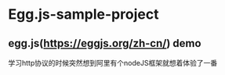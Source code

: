 # Egg.js-sample-project
## egg.js(https://eggjs.org/zh-cn/) demo
学习http协议的时候突然想到阿里有个nodeJS框架就想着体验了一番
